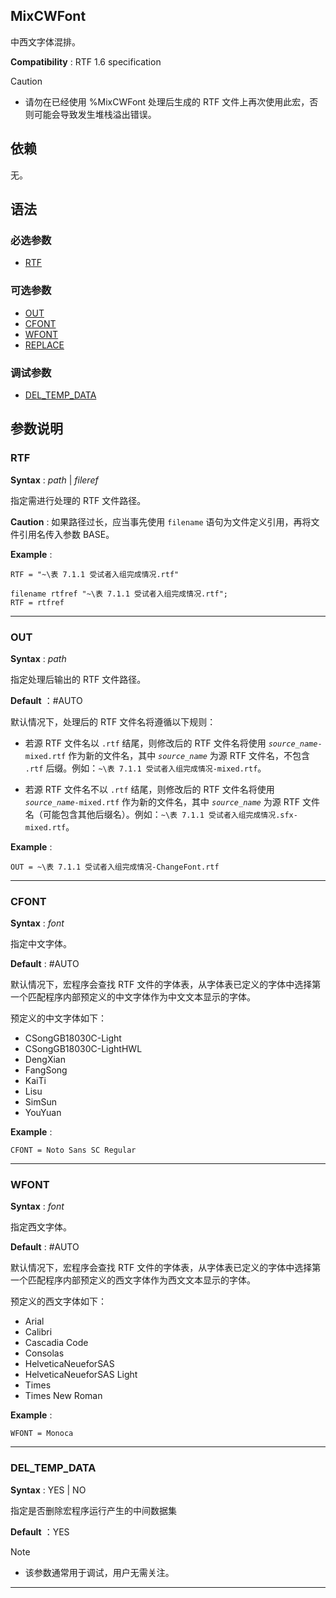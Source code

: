 ## MixCWFont

中西文字体混排。

**Compatibility** : RTF 1.6 specification

> [!Caution]
>
> - 请勿在已经使用 %MixCWFont 处理后生成的 RTF 文件上再次使用此宏，否则可能会导致发生堆栈溢出错误。

## 依赖

无。

## 语法

### 必选参数

- [RTF](#rtf)

### 可选参数

- [OUT](#out)
- [CFONT](#cfont)
- [WFONT](#wfont)
- [REPLACE](#replace)

### 调试参数

- [DEL_TEMP_DATA](#del_temp_data)

## 参数说明

### RTF

**Syntax** : _path_ | _fileref_

指定需进行处理的 RTF 文件路径。

**Caution** : 如果路径过长，应当事先使用 `filename` 语句为文件定义引用，再将文件引用名传入参数 BASE。

**Example** :

```sas
RTF = "~\表 7.1.1 受试者入组完成情况.rtf"
```

```sas
filename rtfref "~\表 7.1.1 受试者入组完成情况.rtf";
RTF = rtfref
```

---

### OUT

**Syntax** : _path_

指定处理后输出的 RTF 文件路径。

**Default** ：#AUTO

默认情况下，处理后的 RTF 文件名将遵循以下规则：

- 若源 RTF 文件名以 `.rtf` 结尾，则修改后的 RTF 文件名将使用 _`source_name`_`-mixed.rtf` 作为新的文件名，其中 _`source_name`_ 为源 RTF 文件名，不包含 `.rtf` 后缀。例如：`~\表 7.1.1 受试者入组完成情况-mixed.rtf`。

- 若源 RTF 文件名不以 `.rtf` 结尾，则修改后的 RTF 文件名将使用 _`source_name`_`-mixed.rtf` 作为新的文件名，其中 _`source_name`_ 为源 RTF 文件名（可能包含其他后缀名）。例如：`~\表 7.1.1 受试者入组完成情况.sfx-mixed.rtf`。

**Example** :

```
OUT = ~\表 7.1.1 受试者入组完成情况-ChangeFont.rtf
```

---

### CFONT

**Syntax** : _font_

指定中文字体。

**Default** : #AUTO

默认情况下，宏程序会查找 RTF 文件的字体表，从字体表已定义的字体中选择第一个匹配程序内部预定义的中文字体作为中文文本显示的字体。

预定义的中文字体如下：

- CSongGB18030C-Light
- CSongGB18030C-LightHWL
- DengXian
- FangSong
- KaiTi
- Lisu
- SimSun
- YouYuan

**Example** :

```
CFONT = Noto Sans SC Regular
```

---

### WFONT

**Syntax** : _font_

指定西文字体。

**Default** : #AUTO

默认情况下，宏程序会查找 RTF 文件的字体表，从字体表已定义的字体中选择第一个匹配程序内部预定义的西文字体作为西文文本显示的字体。

预定义的西文字体如下：

- Arial
- Calibri
- Cascadia Code
- Consolas
- HelveticaNeueforSAS
- HelveticaNeueforSAS Light
- Times
- Times New Roman

**Example** :

```
WFONT = Monoca
```

---

### DEL_TEMP_DATA

**Syntax** : YES | NO

指定是否删除宏程序运行产生的中间数据集

**Default** ：YES

> [!NOTE]
>
> - 该参数通常用于调试，用户无需关注。

---
